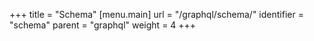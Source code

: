 +++
title = "Schema"
[menu.main]
  url = "/graphql/schema/"
  identifier = "schema"
  parent = "graphql"
  weight = 4
+++
